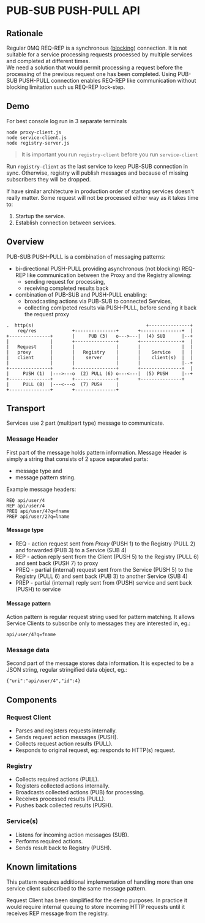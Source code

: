 # PUB-SUB PUSH-PULL API

## Rationale

Regular 0MQ REQ-REP is a synchronous ([blocking][b1]) connection.
It is not suitable for a service processing requests processed by multiple
services and completed at different times.  
We need a solution that would permit processing a request before the processing
of the previous request one has been completed.  Using PUB-SUB PUSH-PULL
connection enables REQ-REP like communication without  blocking limitation such
us REQ-REP lock-step.

[b1]: http://zguide.zeromq.org/page:all#Ask-and-Ye-Shall-Receive

## Demo

For best console log run in 3 separate terminals
```
node proxy-client.js
node service-client.js
node registry-server.js
```

> It is important you run `registry-client` before you run `service-client`

Run `registry-client` as the last service to keep PUB-SUB connection in sync.
Otherwise, registry will publish messages and because of missing subscribers they will be dropped.

If have similar architecture in production order of starting services doesn't really matter.
Some request will not be processed either way as it takes time to:
1. Startup the service.
2. Establish connection between services.

## Overview

PUB-SUB PUSH-PULL is a combination of messaging patterns:
* bi-directional PUSH-PULL providing asynchronous (not blocking) REQ-REP like
communication between the Proxy and the Registry allowing:
  * sending request for processing,
  * receiving completed results back
* combination of PUB-SUB and PUSH-PULL enabling:
  * broadcasting actions via PUB-SUB to connected Services,
  * collecting comlpeted results via PUSH-PULL, before sending it back
  the request proxy

 ```
 .  http(s)                                         +---------------+
     req/res             +---------------+       +---------------+  |
 +---------------+       |     PUB (3)   o--->---|  (4) SUB      |--+
 |               |       +---------------+       +---------------+  |
 |   Request     |       |               |       |               |  |
 |   proxy       |       |   Registry    |       |    Service    |  |
 |   client      |       |    server     |       |    client(s)  |  |
 |               |       |               |       |               |--+
 +---------------+       +---------------+       +---------------+  |
 |     PUSH (1)  |--->---o  (2) PULL (6) o---<---|  (5) PUSH     |--+
 +---------------+       +---------------+       +---------------+
 |     PULL (8)  |---<---o  (7) PUSH     |
 +---------------+       +---------------+
 ```




## Transport

Services use 2 part (multipart type) message to communicate.

### Message Header

First part of the message holds pattern information.
Message Header is simply a string that consists of 2 space separated parts:
* message type and
* message pattern string.

Example message headers:
```
REQ api/user/4
REP api/user/4
PREQ api/user/4?q=fname
PREP api/user/2?q=lname
```

#### Message type

* REQ - action request sent from *Proxy* (PUSH 1) to the Registry (PULL 2) and forwarded (PUB 3) to  a Service (SUB 4)
* REP - action reply sent from the Client (PUSH 5) to the Registry (PULL 6) and sent back (PUSH 7) to proxy
* PREQ - partial (internal) request sent from the Service (PUSH 5) to the Registry (PULL 6) and sent back (PUB 3) to another Service (SUB 4)
* PREP - partial (internal) reply sent from (PUSH) service and sent back (PUSH) to service

#### Message pattern

Action pattern is regular request string used for pattern matching.
It allows Service Clients to subscribe only to messages they are interested in, eg.:
```
api/user/4?q=fname
```


### Message data

Second part of the message stores data information.
It is expected to be a JSON string, regular stringified data object, eg.:
```
{"uri":"api/user/4","id":4}
```

## Components

### Request Client

* Parses and registers requests internally.
* Sends request action messages (PUSH).
* Collects request action results (PULL).
* Responds to original request, eg: responds to HTTP(s) request.

### Registry

* Collects required actions (PULL).
* Registers collected actions internally.
* Broadcasts collected actions (PUB) for processing.
* Receives processed results (PULL).
* Pushes back collected results (PUSH).

### Service(s)

* Listens for incoming action messages (SUB).
* Performs required actions.
* Sends result back to Registry (PUSH).

## Known limitations

This pattern requires additional implementation of handling more than one
service client subscribed to the same message pattern.

Request Client has been simplified for the demo purposes.
In practice it would require internal queuing to store incoming HTTP requests
until it receives REP message from the registry.

